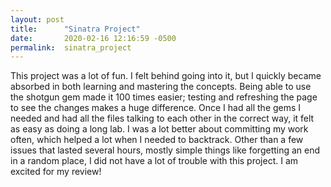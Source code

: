 ```yaml
---
layout: post
title:      "Sinatra Project"
date:       2020-02-16 12:16:59 -0500
permalink:  sinatra_project
---
```


 This project was a lot of fun. I felt behind going into it, but I quickly became absorbed in both learning and mastering the concepts. Being able to use the shotgun gem made it 100 times easier; testing and refreshing the page to see the changes makes a huge difference. Once I had all the gems I needed and had all the files talking to each other in the correct way, it felt as easy as doing a long lab. I was a lot better about committing my work often, which helped a lot when I needed to backtrack. Other than a few issues that lasted several hours, mostly simple things like forgetting an end in a random place, I did not have a lot of trouble with this project. I am excited for my review!
